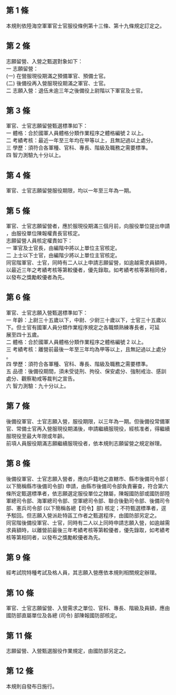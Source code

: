 第 1 條
-------
本規則依陸海空軍軍官士官服役條例第十三條、第十九條規定訂定之。

第 2 條
-------
志願留營、入營之甄選對象如下：  
一  志願留營：  
 (一) 在營服現役期滿之預備軍官、預備士官。  
 (二) 後備役再入營服現役期滿之軍官、士官。  
二  志願入營：退伍未逾三年之後備役上尉階以下軍官及士官。

第 3 條
-------
軍官、士官志願留營甄選標準如下：  
一  體格：合於國軍人員體格分類作業程序之體格編號 2  以上。  
二  考績考核：最近一年至三年均在甲等以上，且無記過以上處分。  
三  學歷：須符合各軍種、官科、專長、階級及職務之需要標準。  
四  智力測驗九十分以上。

第 4 條
-------
軍官、士官志願留營服役期限，均以一年至三年為一期。

第 5 條
-------
軍官、士官志願留營者，應於服現役期滿三個月前，向服役單位提出申請  
，由服役單位陳報權責長官核定。  
志願留營人員核定權責如下：  
一  軍官及士官長，由編階中將以上單位主官核定。  
二  上士以下士官，由編階少將以上單位主官核定。  
同官階軍官、士官，同時有二人以上申請志願留營，如逾越需求員額時，  
以最近三年之考績考核等第較優者，優先錄取。如考績考核等第相同者，  
以發布之獎勵較優者為先。

第 6 條
-------
軍官、士官志願入營甄選標準如下：  
一  年齡：上尉三十五歲以下，中尉、少尉三十歲以下，士官三十五歲以  
    下。但士官有國軍人員分類作業程序規定之各職類熟練專長者，可延  
    展至四十五歲。  
二  體格：合於國軍人員體格分類作業程序之體格編號 2  以上。  
三  考績考核：離營前最後一年至三年均為甲等以上，且無記過以上處分  
    。  
四  學歷：須符合各軍種、官科、專長、階級及職務之需要標準。  
五  品德：後備役期間，須未受徒刑、拘役、保安處分、強制戒治、感訓  
    處分、觀察勒戒等裁判之宣告。  
六  智力測驗：九十分以上。

第 7 條
-------
後備役軍官、士官志願入營，服役期限，以三年為一期。但後備役常備軍  
官、常備士官再入營服現役期滿後，申請繼續服現役，經核准者，得繼續  
服現役至最大年限或年齡。  
前項人員服役期滿志願繼續服現役者，依本規則志願留營之規定辦理。

第 8 條
-------
後備役軍官、士官志願入營者，應向戶籍地之直轄市、縣市後備司令部 (  
以下簡稱縣市後備司令部) 申請，由縣市後備司令部負責審查，符合第六  
條所定甄選標準者，依志願選定服役單位之隸屬，陳報國防部或國防部陸  
軍總司令部、海軍總司令部、空軍總司令部、聯合後勤司令部、後備司令  
部、憲兵司令部 (以下簡稱各總【司令】部) 核定；不符甄選標準者，逕  
予駁回。但志願入營派赴特區工作者之甄選程序，由國防部另定之。  
同官階後備役軍官、士官，同時有二人以上同時申請志願入營，如逾越需  
求員額時，以離營前最後三年考績考核等第較優者，優先錄取，如考績考  
核等第相同者，以發布之獎勵較優者為先。

第 9 條
-------
經考試院特種考試及格人員，其志願入營應依本規則相關規定辦理。

第 10 條
--------
軍官、士官志願留營、入營需求之單位、官科、專長、階級及員額，應由  
國防部直屬單位及各總 (司令) 部陳報國防部核定。

第 11 條
--------
志願留營、入營甄選服役作業規定，由國防部另定之。

第 12 條
--------
本規則自發布日施行。

